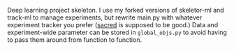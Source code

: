 Deep learning project skeleton. I use my forked versions of skeletor-ml and track-ml to manage experiments, but rewrite main.py with whatever experiment tracker you prefer ([sacred](https://github.com/IDSIA/sacred) is supposed to be good.) Data and experiment-wide parameter can be stored in `global_objs.py` to avoid having to pass them around from function to function.
